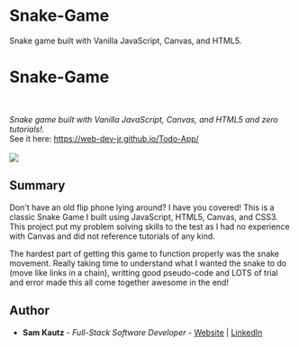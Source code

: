 # Snake-Game
Snake game built with Vanilla JavaScript, Canvas, and HTML5.

# Snake-Game

<br>

_Snake game built with Vanilla JavaScript, Canvas, and HTML5 and zero tutorials!._
<br>
See it here: https://web-dev-jr.github.io/Todo-App/
<br>
<br>
<image src="images/snakeGame.PNG">
  
## Summary

Don't have an old flip phone lying around? I have you covered! This is a classic Snake Game I built using JavaScript, HTML5, Canvas, and CSS3. This project put my problem solving skills to the test as I had no experience with Canvas and did not reference tutorials of any kind. 

The hardest part of getting this game to function properly was the snake movement. Really taking time to understand what I wanted the snake to do (move like links in a chain), writting good pseudo-code and LOTS of trial and error made this all come together awesome in the end! 


## Author

* **Sam Kautz** - *Full-Stack Software Developer* - [Website](https://samkautzresume.dev/) | [LinkedIn](https://www.linkedin.com/in/sam-k-64455416a/)
